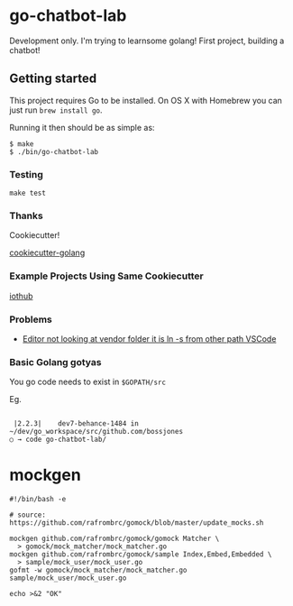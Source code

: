 # go-chatbot-lab

Development only. I'm trying to learnsome golang! First project, building a chatbot!

## Getting started

This project requires Go to be installed. On OS X with Homebrew you can just run `brew install go`.

Running it then should be as simple as:

```console
$ make
$ ./bin/go-chatbot-lab
```

### Testing

``make test``

### Thanks

Cookiecutter!

[cookiecutter-golang](https://github.com/lacion/cookiecutter-golang/tree/master)

### Example Projects Using Same Cookiecutter

[iothub](https://github.com/lacion/iothub)

### Problems

- [Editor not looking at vendor folder it is ln -s from other path VSCode](https://github.com/Microsoft/vscode-go/issues/1327)


### Basic Golang gotyas

You go code needs to exist in `$GOPATH/src`

Eg.

```

 |2.2.3|    dev7-behance-1484 in ~/dev/go_workspace/src/github.com/bossjones
○ → code go-chatbot-lab/
```

# mockgen

```
#!/bin/bash -e

# source: https://github.com/rafrombrc/gomock/blob/master/update_mocks.sh

mockgen github.com/rafrombrc/gomock/gomock Matcher \
  > gomock/mock_matcher/mock_matcher.go
mockgen github.com/rafrombrc/gomock/sample Index,Embed,Embedded \
  > sample/mock_user/mock_user.go
gofmt -w gomock/mock_matcher/mock_matcher.go sample/mock_user/mock_user.go

echo >&2 "OK"
```
